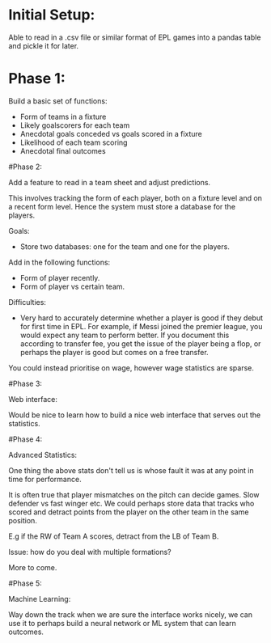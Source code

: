 # Initial Setup:
Able to read in a .csv file or similar format of EPL games into a pandas table and pickle it for later.

# Phase 1:

Build a basic set of functions:
- Form of teams in a fixture 
- Likely goalscorers for each team
- Anecdotal goals conceded vs goals scored in a fixture
- Likelihood of each team scoring
- Anecdotal final outcomes

#Phase 2:

Add a feature to read in a team sheet and adjust predictions.

This involves tracking the form of each player, both on a fixture level and on a recent form level.
Hence the system must store a database for the players.

Goals:

- Store two databases: one for the team and one for the players.

Add in the following functions:
- Form of player recently.
- Form of player vs certain team.

Difficulties:
- Very hard to accurately determine whether a player is good if they debut for first time in EPL.
For example, if Messi joined the premier league, you would expect any team to perform better.
If you document this according to transfer fee, you get the issue of the player being a flop,
or perhaps the player is good but comes on a free transfer.

You could instead prioritise on wage, however wage statistics are sparse.

#Phase 3:

Web interface:

Would be nice to learn how to build a nice web interface that serves out the statistics.

#Phase 4:

Advanced Statistics:

One thing the above stats don't tell us is whose fault it was at any point in time for performance.

It is often true that player mismatches on the pitch can decide games. Slow defender vs fast winger etc.
We could perhaps store data that tracks who scored and detract points from the player on the other team in the same position.

E.g if the RW of Team A scores, detract from the LB of Team B.

Issue: how do you deal with multiple formations?

More to come.

#Phase 5:

Machine Learning:

Way down the track when we are sure the interface works nicely, we can use it to perhaps build a neural network or ML system that can learn outcomes.











